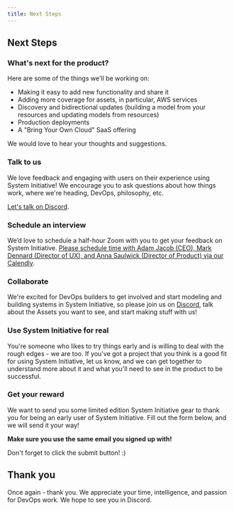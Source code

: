```yaml
---
title: Next Steps
---
```


## Next Steps

### What's next for the product?

Here are some of the things we'll be working on:

* Making it easy to add new functionality and share it
* Adding more coverage for assets, in particular, AWS services
* Discovery and bidirectional updates (building a model from your resources and updating models from resources)
* Production deployments
* A "Bring Your Own Cloud" SaaS offering

We would love to hear your thoughts and suggestions.

### Talk to us

We love feedback and engaging with users on their experience using System Initiative! We encourage you to ask questions about how things work, where we're heading, DevOps, philosophy, etc.

[Let's talk on Discord](https://discord.com/invite/system-init).

### Schedule an interview

We’d love to schedule a half-hour Zoom with you to get your feedback on System Initiative. [Please schedule time with Adam Jacob (CEO), Mark Dennard (Director of UX), and Anna Saulwick (Director of Product) via our Calendly](https://calendly.com/d/2gm-dhd-xvq/system-initiative-feedback-session).

### Collaborate

We're excited for DevOps builders to get involved and start modeling and building systems in System Initiative, so please join us on [Discord](https://discord.com/invite/system-init), talk about the Assets you want to see, and start making stuff with us! 

### Use System Initiative for real

You're someone who likes to try things early and is willing to deal with the rough edges - we are too. If you've got a project that you think is a good fit for using System Initiative, let us know, and we can get together to understand more about it and what you'll need to see in the product to be successful. 

### Get your reward

We want to send you some limited edition System Initiative gear to thank you for being an early user of System Initiative. Fill out the form below, and we will send it your way!

**Make sure you use the same email you signed up with!**

<tutorial-survey survey-id="1FAIpQLSc2NL5DNv2LafinQgezynD2TS63qaDhNOlwlTMQMVkfN9bR0w" :height="1200" loading-text="Loading sweet swag form..." />

Don't forget to click the submit button! :)

## Thank you

Once again - thank you. We appreciate your time, intelligence, and passion for DevOps work. We hope to see you in Discord.
